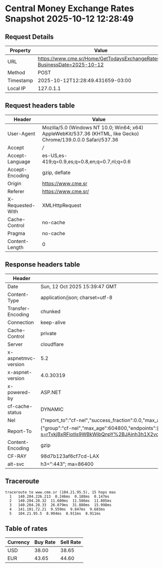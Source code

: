 # Central Money Exchange Rates Snapshot 2025-10-12 12:28:49
## Request Details

| Property | Value |
|----------|-------|
| URL | https://www.cme.sr/Home/GetTodaysExchangeRates/?BusinessDate=2025-10-12 |
| Method | POST |
| Timestamp | 2025-10-12T12:28:49.431659-03:00 |
| Local IP | 127.0.1.1 |
    
## Request headers table

| Header | Value |
|--------|-------|
| User-Agent | Mozilla/5.0 (Windows NT 10.0; Win64; x64) AppleWebKit/537.36 (KHTML, like Gecko) Chrome/139.0.0.0 Safari/537.36 |
| Accept | */* |
| Accept-Language | es-US,es-419;q=0.9,es;q=0.8,en;q=0.7,nl;q=0.6 |
| Accept-Encoding | gzip, deflate |
| Origin | https://www.cme.sr |
| Referer | https://www.cme.sr/ |
| X-Requested-With | XMLHttpRequest |
| Cache-Control | no-cache |
| Pragma | no-cache |
| Content-Length | 0 |

    
## Response headers table
| Header | Value |
|--------|-------|
| Date | Sun, 12 Oct 2025 15:39:47 GMT |
| Content-Type | application/json; charset=utf-8 |
| Transfer-Encoding | chunked |
| Connection | keep-alive |
| Cache-Control | private |
| Server | cloudflare |
| x-aspnetmvc-version | 5.2 |
| x-aspnet-version | 4.0.30319 |
| x-powered-by | ASP.NET |
| cf-cache-status | DYNAMIC |
| Nel | {"report_to":"cf-nel","success_fraction":0.0,"max_age":604800} |
| Report-To | {"group":"cf-nel","max_age":604800,"endpoints":[{"url":"https://a.nel.cloudflare.com/report/v4?s=rTvkjBxRFiotls9WBkWibQnpY%2BJAinh3h1X2vonlkPNFvokeoe5fSe17oZkY01mk3MSktEvG5RSSt2rjh9jLMm0HHfvBz5R7XjU%3D"}]} |
| Content-Encoding | gzip |
| CF-RAY | 98d7b123af6cf7cd-LAX |
| alt-svc | h3=":443"; ma=86400 |

## Traceroute 

```
traceroute to www.cme.sr (104.21.95.5), 15 hops max
  1   140.204.226.213  0.246ms  0.188ms  0.147ms 
  2   140.204.28.32  11.600ms  11.586ms  11.805ms 
  3   140.204.28.33  26.079ms  31.880ms  15.998ms 
  4   141.101.72.21  9.559ms  9.847ms  9.683ms 
  5   104.21.95.5  8.904ms  8.911ms  8.911ms 

```


## Table of rates

| Currency | Buy Rate | Sell Rate |
|----------|----------|-----------|
| USD | 38.00 | 38.65 |
| EUR | 43.65 | 44.60 |
